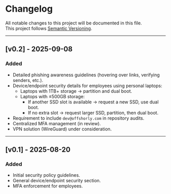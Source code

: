 # Changelog

All notable changes to this project will be documented in this file.  
This project follows [Semantic Versioning](https://semver.org/).

---

## [v0.2] - 2025-09-08
### Added
- Detailed phishing awareness guidelines (hovering over links, verifying senders, etc.).
- Device/endpoint security details for employees using personal laptops:
  - Laptops with 1TB+ storage → partition and dual boot.
  - Laptops with ≤500GB storage:
    - If another SSD slot is available → request a new SSD, use dual boot.
    - If no extra slot → request larger SSD, partition, then dual boot.
- Requirement to include `dev@offshorly.com` in repository audits.
- Centralized MFA management (in review).
- VPN solution (WireGuard) under consideration.

---

## [v0.1] - 2025-08-20
### Added
- Initial security policy guidelines.
- General device/endpoint security section.
- MFA enforcement for employees.

